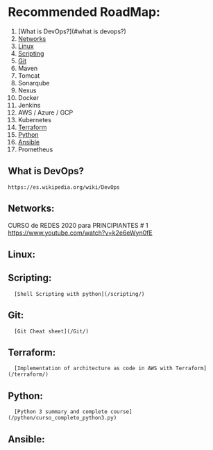 # Recommended RoadMap:

1. [What is DevOps?](#what is devops?)
2. [Networks](#networks)
3. [Linux](#linux)
4. [Scripting](#Scripting)
5. [Git](#Git)
6. Maven
7. Tomcat
8. Sonarqube
9. Nexus
10. Docker
11. Jenkins
12. AWS / Azure / GCP
13. Kubernetes
14. [Terraform](#terraform)
15. [Python](#python)
16. [Ansible](#ansible)
17. Prometheus


## What is DevOps?
    https://es.wikipedia.org/wiki/DevOps
    
    
## Networks:
  CURSO de REDES 2020 para PRINCIPIANTES # 1
    https://www.youtube.com/watch?v=k2e6eWyn0fE

## Linux:

## Scripting:
      [Shell Scripting with python](/scripting/)

## Git:
      [Git Cheat sheet](/Git/)

## Terraform:

      [Implementation of architecture as code in AWS with Terraform](/terraform/)
    
## Python:

      [Python 3 summary and complete course](/python/curso_completo_python3.py)

## Ansible:
